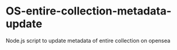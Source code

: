 # OS-entire-collection-metadata-update
Node.js script to update metadata of entire collection on opensea
